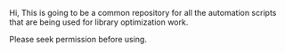 Hi, This is going to be a common repository for all the automation scripts that are being used for library optimization work.

Please seek permission before using.
